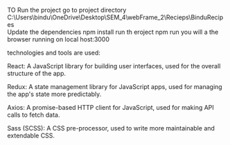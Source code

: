 TO Run the project go to project directory C:\Users\bindu\OneDrive\Desktop\SEM_4\webFrame_2\Recieps\BinduRecipes  
Update the dependencies npm install
run th eroject npm run 
 you will a the browser running on local host:3000


technologies and tools are used:

React: A JavaScript library for building user interfaces, used for the overall structure of the app.

Redux: A state management library for JavaScript apps, used for managing the app's state more predictably.

Axios: A promise-based HTTP client for JavaScript, used for making API calls to fetch data.

Sass (SCSS): A CSS pre-processor, used to write more maintainable and extendable CSS.


